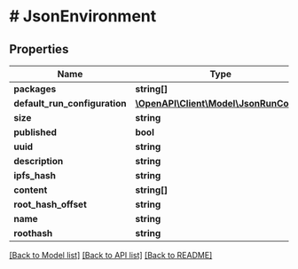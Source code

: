 # # JsonEnvironment

## Properties

Name | Type | Description | Notes
------------ | ------------- | ------------- | -------------
**packages** | **string[]** |  | [optional]
**default_run_configuration** | [**\OpenAPI\Client\Model\JsonRunConfig**](JsonRunConfig.md) |  | [optional]
**size** | **string** |  | [optional]
**published** | **bool** |  | [optional]
**uuid** | **string** |  | [optional]
**description** | **string** |  | [optional]
**ipfs_hash** | **string** |  | [optional]
**content** | **string[]** |  | [optional]
**root_hash_offset** | **string** |  | [optional]
**name** | **string** |  | [optional]
**roothash** | **string** |  | [optional]

[[Back to Model list]](../../README.md#models) [[Back to API list]](../../README.md#endpoints) [[Back to README]](../../README.md)
